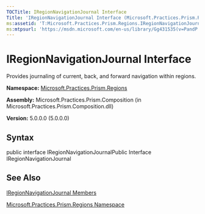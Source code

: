 ```yaml
---
TOCTitle: IRegionNavigationJournal Interface
Title: 'IRegionNavigationJournal Interface (Microsoft.Practices.Prism.Regions)'
ms:assetid: 'T:Microsoft.Practices.Prism.Regions.IRegionNavigationJournal'
ms:mtpsurl: 'https://msdn.microsoft.com/en-us/library/Gg431535(v=PandP.50)'
---
```



# IRegionNavigationJournal Interface

Provides journaling of current, back, and forward navigation within regions.

**Namespace:** [Microsoft.Practices.Prism.Regions](https://msdn.microsoft.com/library/microsoft.practices.prism.regions)
**Assembly:** Microsoft.Practices.Prism.Composition (in Microsoft.Practices.Prism.Composition.dll)

**Version:** 5.0.0.0 (5.0.0.0)

## Syntax

public interface IRegionNavigationJournalPublic Interface IRegionNavigationJournal

## See Also

[IRegionNavigationJournal Members](https://msdn.microsoft.com/allmembers.t:microsoft.practices.prism.regions.iregionnavigationjournal)

[Microsoft.Practices.Prism.Regions Namespace](https://msdn.microsoft.com/library/microsoft.practices.prism.regions)

